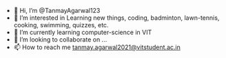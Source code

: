 - 👋 Hi, I’m @TanmayAgarwal123
- 👀 I’m interested in Learning new things, coding, badminton, lawn-tennis, cooking, swimming, quizzes, etc.
- 🌱 I’m currently learning computer-science in VIT
- 💞️ I’m looking to collaborate on ...
- 📫 How to reach me tanmay.agarwal2021@vitstudent.ac.in

<!---
TanmayAgarwal123/TanmayAgarwal123 is a ✨ special ✨ repository because its `README.md` (this file) appears on your GitHub profile.
You can click the Preview link to take a look at your changes.
--->
